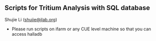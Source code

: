 ## Scripts for Tritium Analysis with SQL database
Shujie Li (shujie@jlab.org)

* Please run scripts on ifarm or any CUE level machine so that you can access halladb
